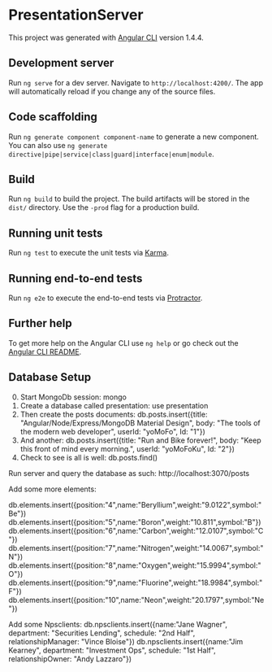 # PresentationServer

This project was generated with [Angular CLI](https://github.com/angular/angular-cli) version 1.4.4.

## Development server

Run `ng serve` for a dev server. Navigate to `http://localhost:4200/`. The app will automatically reload if you change any of the source files.

## Code scaffolding

Run `ng generate component component-name` to generate a new component. You can also use `ng generate directive|pipe|service|class|guard|interface|enum|module`.

## Build

Run `ng build` to build the project. The build artifacts will be stored in the `dist/` directory. Use the `-prod` flag for a production build.

## Running unit tests

Run `ng test` to execute the unit tests via [Karma](https://karma-runner.github.io).

## Running end-to-end tests

Run `ng e2e` to execute the end-to-end tests via [Protractor](http://www.protractortest.org/).

## Further help

To get more help on the Angular CLI use `ng help` or go check out the [Angular CLI README](https://github.com/angular/angular-cli/blob/master/README.md).

## Database Setup

0. Start MongoDb session: mongo
1. Create a database called presentation: use presentation
2. Then create the posts documents: db.posts.insert({title: "Angular/Node/Express/MongoDB Material Design", body: "The tools of the modern web developer", userId: "yoMoFo", Id: "1"})
3. And another: db.posts.insert({title: "Run and Bike forever!", body: "Keep this front of mind every morning.", userId: "yoMoFoKu", Id: "2"})
4. Check to see is all is well: db.posts.find()

Run server and query the database as such: http://localhost:3070/posts

Add some more elements:

db.elements.insert({position:"4",name:"Beryllium",weight:"9.0122",symbol:"Be"})
db.elements.insert({position:"5",name:"Boron",weight:"10.811",symbol:"B"})
db.elements.insert({position:"6",name:"Carbon",weight:"12.0107",symbol:"C"})
db.elements.insert({position:"7",name:"Nitrogen",weight:"14.0067",symbol:"N"})
db.elements.insert({position:"8",name:"Oxygen",weight:"15.9994",symbol:"O"})
db.elements.insert({position:"9",name:"Fluorine",weight:"18.9984",symbol:"F"})
db.elements.insert({position:"10",name:"Neon",weight:"20.1797",symbol:"Ne"})

Add some Npsclients:
db.npsclients.insert({name:"Jane Wagner", department: "Securities Lending", schedule: "2nd Half", relationshipManager: "Vince Bloise"})
db.npsclients.insert({name:"Jim Kearney", department: "Investment Ops", schedule: "1st Half", relationshipOwner: "Andy Lazzaro"})

